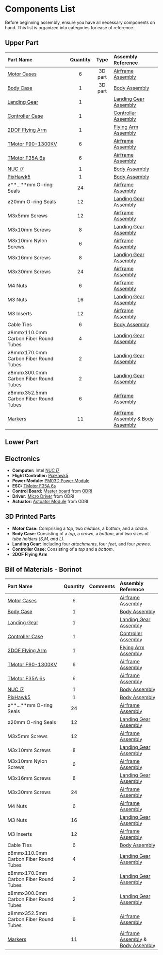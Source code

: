 # Components List

Before beginning assembly, ensure you have all necessary components on hand. This list is organized into categories for ease of reference.

## Upper Part

<!-- Put Picture of all the piece of the upper part -->
<!-- Plus comment of the picture -->



| Part Name | Quantity | Type | Assembly Reference |
|:-|:-:|:-:|:-|
| [Motor Cases](CAD/motor_case/) | 6 | 3D part | [Airframe Assembly](building_instructions.md#airframe-assembly) |
| [Body Case](CAD/body_case/) | 1 | 3D part | [Body Assembly](building_instructions.md#body-assembly) |
| [Landing Gear](CAD/landing_gear/) | 1 | | [Landing Gear Assembly](building_instructions.md#landing-gear-assembly) |
| [Controller Case](CAD/controller_case/) | 1 | | [Controller Assembly](building_instructions.md#controller-assembly) |
| [2DOF Flying Arm](CAD/flying_arm/) | 1 | | [Flying Arm Assembly](building_instructions.md#flying-arm-assembly) |
| [TMotor F90-1300KV](https://store.tmotor.com/goods.php?id=1064) | 6 | | [Airframe Assembly](building_instructions.md#airframe-assembly) |
| [TMotor F35A 6s](https://store.tmotor.com/goods.php?id=1176) | 6 | | [Airframe Assembly](building_instructions.md#airframe-assembly) |
| [NUC i7](https://ark.intel.com/content/www/us/en/ark/products/series/217835/intel-nuc-kit-with-12th-generation-intel-core-processors.html) | 1 | | [Body Assembly](building_instructions.md#body-assembly) |
| [PixHawk5](https://docs.px4.io/main/en/flight_controller/pixhawk5x.html) | 1 | | [Body Assembly](building_instructions.md#body-assembly) |
| ø**...**mm O-ring Seals | 24 | | [Airframe Assembly](building_instructions.md#airframe-assembly) | <!--Mechanical Components-->
| ø20mm O-ring Seals | 12 | | [Landing Gear Assembly](building_instructions.md#landing-gear-assembly) |
| M3x5mm Screws | 12 | | [Airframe Assembly](building_instructions.md#airframe-assembly) |
| M3x10mm Screws | 8 | | [Landing Gear Assembly](building_instructions.md#landing-gear-assembly) |
| M3x10mm Nylon Screws | 6 | | [Airframe Assembly](building_instructions.md#airframe-assembly) |
| M3x16mm Screws | 8 | | [Landing Gear Assembly](building_instructions.md#landing-gear-assembly) |
| M3x30mm Screws | 24 | | [Airframe Assembly](building_instructions.md#airframe-assembly) |
| M4 Nuts | 6 | | [Airframe Assembly](building_instructions.md#airframe-assembly) |
| M3 Nuts | 16 | | [Landing Gear Assembly](building_instructions.md#landing-gear-assembly) |
| M3 Inserts | 12 | | [Airframe Assembly](building_instructions.md#airframe-assembly) |
| Cable Ties | 6 | | [Body Assembly](building_instructions.md#body-assembly) |
| ø8mmx110.0mm Carbon Fiber Round Tubes | 4 | | [Landing Gear Assembly](building_instructions.md#landing-gear-assembly) |
| ø8mmx170.0mm Carbon Fiber Round Tubes | 2 | | [Landing Gear Assembly](building_instructions.md#landing-gear-assembly) |
| ø8mmx300.0mm Carbon Fiber Round Tubes | 2 | | [Landing Gear Assembly](building_instructions.md#landing-gear-assembly) |
| ø8mmx352.5mm Carbon Fiber Round Tubes | 6 | | [Airframe Assembly](building_instructions.md#airframe-assembly) |
| [Markers](https://optitrack.com/accessories/markers/#mcm-14.0-m4-10) | 11 | | [Airframe Assembly](building_instructions.md#airframe-assembly) & [Body Assembly](building_instructions.md#body-assembly)|


## Lower Part


## Electronics

- **Computer:** Intel [NUC i7](https://ark.intel.com/content/www/us/en/ark/products/series/217835/intel-nuc-kit-with-12th-generation-intel-core-processors.html)
- **Flight Controller:** [PixHawk5](https://docs.px4.io/main/en/flight_controller/pixhawk5x.html)
- **Power Module:** [PM03D Power Module](https://holybro.com/collections/power-modules-pdbs/products/pm03d-power-module)
- **ESC:** [TMotor F35A 6s](https://store.tmotor.com/goods.php?id=1176)
- **Control Board:** [Master board](https://github.com/open-dynamic-robot-initiative/master-board#master-board) from [ODRI](https://github.com/open-dynamic-robot-initiative)
- **Driver:** [Micro Driver](https://github.com/open-dynamic-robot-initiative/open_robot_actuator_hardware/tree/master/electronics/micro_driver_electronics) from ODRI
- **Actuator:** [Actuator Module](https://github.com/open-dynamic-robot-initiative/open_robot_actuator_hardware/blob/master/mechanics/actuator_module_v1/README.md) from ODRI

## 3D Printed Parts

- **Motor Case:** Comprising a *top*, two *middles*, a *bottom*, and a *cache*.
- **Body Case:** Consisting of a *top*, a *crown*, a *bottom*, and two sizes of *tube holders (S,M, and L)*.
- **Landing Gear:** Including four *attachments*, four *feet*, and four *pawns*.
- **Controller Case:** Consisting of a *top* and a *bottom*.
- **2DOF Flying Arm**

## Bill of Materials - Borinot

| Part Name | Quantity | Comments | Assembly Reference |
|:-|:-:|:-:|:-|
| [Motor Cases](CAD/motor_case/) | 6 | | [Airframe Assembly](building_instructions.md#airframe-assembly) |
| [Body Case](CAD/body_case/) | 1 | | [Body Assembly](building_instructions.md#body-assembly) |
| [Landing Gear](CAD/landing_gear/) | 1 | | [Landing Gear Assembly](building_instructions.md#landing-gear-assembly) |
| [Controller Case](CAD/controller_case/) | 1 | | [Controller Assembly](building_instructions.md#controller-assembly) |
| [2DOF Flying Arm](CAD/flying_arm/) | 1 | | [Flying Arm Assembly](building_instructions.md#flying-arm-assembly) |
| [TMotor F90-1300KV](https://store.tmotor.com/goods.php?id=1064) | 6 | | [Airframe Assembly](building_instructions.md#airframe-assembly) |
| [TMotor F35A 6s](https://store.tmotor.com/goods.php?id=1176) | 6 | | [Airframe Assembly](building_instructions.md#airframe-assembly) |
| [NUC i7](https://ark.intel.com/content/www/us/en/ark/products/series/217835/intel-nuc-kit-with-12th-generation-intel-core-processors.html) | 1 | | [Body Assembly](building_instructions.md#body-assembly) |
| [PixHawk5](https://docs.px4.io/main/en/flight_controller/pixhawk5x.html) | 1 | | [Body Assembly](building_instructions.md#body-assembly) |
| ø**...**mm O-ring Seals | 24 | | [Airframe Assembly](building_instructions.md#airframe-assembly) | <!--Mechanical Components-->
| ø20mm O-ring Seals | 12 | | [Landing Gear Assembly](building_instructions.md#landing-gear-assembly) |
| M3x5mm Screws | 12 | | [Airframe Assembly](building_instructions.md#airframe-assembly) |
| M3x10mm Screws | 8 | | [Landing Gear Assembly](building_instructions.md#landing-gear-assembly) |
| M3x10mm Nylon Screws | 6 | | [Airframe Assembly](building_instructions.md#airframe-assembly) |
| M3x16mm Screws | 8 | | [Landing Gear Assembly](building_instructions.md#landing-gear-assembly) |
| M3x30mm Screws | 24 | | [Airframe Assembly](building_instructions.md#airframe-assembly) |
| M4 Nuts | 6 | | [Airframe Assembly](building_instructions.md#airframe-assembly) |
| M3 Nuts | 16 | | [Landing Gear Assembly](building_instructions.md#landing-gear-assembly) |
| M3 Inserts | 12 | | [Airframe Assembly](building_instructions.md#airframe-assembly) |
| Cable Ties | 6 | | [Body Assembly](building_instructions.md#body-assembly) |
| ø8mmx110.0mm Carbon Fiber Round Tubes | 4 | | [Landing Gear Assembly](building_instructions.md#landing-gear-assembly) |
| ø8mmx170.0mm Carbon Fiber Round Tubes | 2 | | [Landing Gear Assembly](building_instructions.md#landing-gear-assembly) |
| ø8mmx300.0mm Carbon Fiber Round Tubes | 2 | | [Landing Gear Assembly](building_instructions.md#landing-gear-assembly) |
| ø8mmx352.5mm Carbon Fiber Round Tubes | 6 | | [Airframe Assembly](building_instructions.md#airframe-assembly) |
| [Markers](https://optitrack.com/accessories/markers/#mcm-14.0-m4-10) | 11 | | [Airframe Assembly](building_instructions.md#airframe-assembly) & [Body Assembly](building_instructions.md#body-assembly)|
